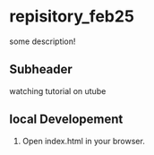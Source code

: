 # repisitory_feb25

some description!

## Subheader

watching tutorial on utube

## local Developement

1. Open index.html in your browser.